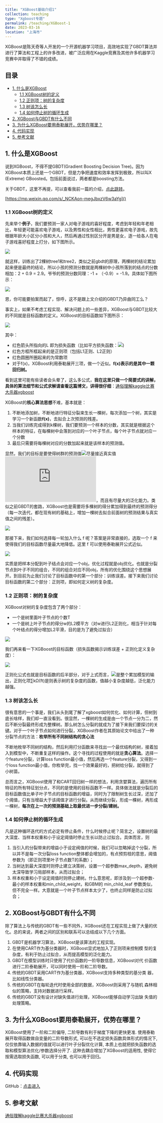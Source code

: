 ```yaml
---
title: "XGBoost基础介绍1"
collection: teaching
type: "Xgboost专题"
permalink: /teaching/XGBoost-1
date: 2023-03-16
location: "上海市"
---
```





XGBoost是陈天奇等人开发的一个开源机器学习项目，高效地实现了GBDT算法并进行了算法和工程上的许多改进，被广泛应用在Kaggle竞赛及其他许多机器学习竞赛中并取得了不错的成绩。


## 目录

- [1. 什么是XGBoost](https://github.com/NLP-LOVE/ML-NLP/tree/master/Machine%20Learning/3.3%20XGBoost#1-什么是xgboost)
  - [1.1 XGBoost树的定义](https://github.com/NLP-LOVE/ML-NLP/tree/master/Machine%20Learning/3.3%20XGBoost#11-xgboost树的定义)
  - [1.2 正则项：树的复杂度](https://github.com/NLP-LOVE/ML-NLP/tree/master/Machine%20Learning/3.3%20XGBoost#12-正则项树的复杂度)
  - [1.3 树该怎么长](https://github.com/NLP-LOVE/ML-NLP/tree/master/Machine%20Learning/3.3%20XGBoost#13-树该怎么长)
  - [1.4 如何停止树的循环生成](https://github.com/NLP-LOVE/ML-NLP/tree/master/Machine%20Learning/3.3%20XGBoost#14-如何停止树的循环生成)
- [2. XGBoost与GBDT有什么不同](https://github.com/NLP-LOVE/ML-NLP/tree/master/Machine%20Learning/3.3%20XGBoost#2-xgboost与gbdt有什么不同)
- [3. 为什么XGBoost要用泰勒展开，优势在哪里？](https://github.com/NLP-LOVE/ML-NLP/tree/master/Machine%20Learning/3.3%20XGBoost#3-为什么xgboost要用泰勒展开优势在哪里)
- [4. 代码实现](https://github.com/NLP-LOVE/ML-NLP/blob/master/Machine%20Learning/3.3%20XGBoost/3.3%20XGBoost.ipynb)
- [5. 参考文献](https://github.com/NLP-LOVE/ML-NLP/tree/master/Machine%20Learning/3.3%20XGBoost#5-参考文献)

## 1. 什么是XGBoost

说到XGBoost，不得不提GBDT(Gradient Boosting Decision Tree)。因为XGBoost本质上还是一个GBDT，但是力争把速度和效率发挥到极致，所以叫X (Extreme) GBoosted。包括前面说过，两者都是boosting方法。

关于GBDT，这里不再提，可以查看我前一篇的介绍，[点此跳转](https://github.com/NLP-LOVE/ML-NLP/blob/master/Machine%20Learning/3.2%20GBDT/3.2%20GBDT.md)。

[https://mp.weixin.qq.com/s/_NCKAon-megJbxzV6w3aYg]()

### 1.1 XGBoost树的定义

先来举个**例子**，我们要预测一家人对电子游戏的喜好程度，考虑到年轻和年老相比，年轻更可能喜欢电子游戏，以及男性和女性相比，男性更喜欢电子游戏，故先根据年龄大小区分小孩和大人，然后再通过性别区分开是男是女，逐一给各人在电子游戏喜好程度上打分，如下图所示。

![](https://julyedu-img.oss-cn-beijing.aliyuncs.com/quesbase64153438577232516800.png)

就这样，训练出了2棵树tree1和tree2，类似之前gbdt的原理，两棵树的结论累加起来便是最终的结论，所以小孩的预测分数就是两棵树中小孩所落到的结点的分数相加：2 + 0.9 = 2.9。爷爷的预测分数同理：-1 + （-0.9）= -1.9。具体如下图所示：

![](https://julyedu-img.oss-cn-beijing.aliyuncs.com/quesbase64153438578739198433.png)

恩，你可能要拍案而起了，惊呼，这不是跟上文介绍的GBDT乃异曲同工么？

事实上，如果不考虑工程实现、解决问题上的一些差异，XGBoost与GBDT比较大的不同就是目标函数的定义。XGBoost的目标函数如下图所示：

![](https://julyedu-img.oss-cn-beijing.aliyuncs.com/quesbase64153438580139159593.png)

其中：

- 红色箭头所指向的L 即为损失函数（比如平方损失函数：![](https://latex.codecogs.com/gif.latex?l(y_i,y^i)=(y_i-y^i)^2))
- 红色方框所框起来的是正则项（包括L1正则、L2正则）
- 红色圆圈所圈起来的为常数项
- 对于f(x)，XGBoost利用泰勒展开三项，做一个近似。**f(x)表示的是其中一颗回归树。**

看到这里可能有些读者会头晕了，这么多公式，**我在这里只做一个简要式的讲解，具体的算法细节和公式求解请查看这篇博文，讲得很仔细**：[通俗理解kaggle比赛大杀器xgboost](https://blog.csdn.net/v_JULY_v/article/details/81410574)

XGBoost的**核心算法思想**不难，基本就是：

1. 不断地添加树，不断地进行特征分裂来生长一棵树，每次添加一个树，其实是学习一个新函数**f(x)**，去拟合上次预测的残差。
2. 当我们训练完成得到k棵树，我们要预测一个样本的分数，其实就是根据这个样本的特征，在每棵树中会落到对应的一个叶子节点，每个叶子节点就对应一个分数
3. 最后只需要将每棵树对应的分数加起来就是该样本的预测值。

显然，我们的目标是要使得树群的预测值![](https://latex.codecogs.com/gif.latex?y_i^{'})尽量接近真实值![](https://latex.codecogs.com/gif.latex?y_i)，而且有尽量大的泛化能力。类似之前GBDT的套路，XGBoost也是需要将多棵树的得分累加得到最终的预测得分（每一次迭代，都在现有树的基础上，增加一棵树去拟合前面树的预测结果与真实值之间的残差）。

![](https://julyedu-img.oss-cn-beijing.aliyuncs.com/quesbase64153438657261833493.png)

那接下来，我们如何选择每一轮加入什么 f 呢？答案是非常直接的，选取一个 f 来使得我们的目标函数尽量最大地降低。这里 f 可以使用泰勒展开公式近似。

![](https://julyedu-img.oss-cn-beijing.aliyuncs.com/quesbase6415343865867530120.png)

实质是把样本分配到叶子结点会对应一个obj，优化过程就是obj优化。也就是分裂节点到叶子不同的组合，不同的组合对应不同obj，所有的优化围绕这个思想展开。到目前为止我们讨论了目标函数中的第一个部分：训练误差。接下来我们讨论目标函数的第二个部分：正则项，即如何定义树的复杂度。

### 1.2 正则项：树的复杂度

XGBoost对树的复杂度包含了两个部分：

- 一个是树里面叶子节点的个数T
- 一个是树上叶子节点的得分w的L2模平方（对w进行L2正则化，相当于针对每个叶结点的得分增加L2平滑，目的是为了避免过拟合）

![](https://julyedu-img.oss-cn-beijing.aliyuncs.com/quesbase64153438674199471483.png)

我们再来看一下XGBoost的目标函数（损失函数揭示训练误差 + 正则化定义复杂度）：

![](https://latex.codecogs.com/gif.latex?L(\phi)=\sum_{i}l(y_i^{'}-y_i)+\sum_k\Omega(f_t))

正则化公式也就是目标函数的后半部分，对于上式而言，![](https://latex.codecogs.com/gif.latex?y_i^{'})是整个累加模型的输出，正则化项∑kΩ(ft)是则表示树的复杂度的函数，值越小复杂度越低，泛化能力越强。

### 1.3 树该怎么长

很有意思的一个事是，我们从头到尾了解了xgboost如何优化、如何计算，但树到底长啥样，我们却一直没看到。很显然，一棵树的生成是由一个节点一分为二，然后不断分裂最终形成为整棵树。那么树怎么分裂的就成为了接下来我们要探讨的关键。对于一个叶子节点如何进行分裂，XGBoost作者在其原始论文中给出了一种分裂节点的方法：**枚举所有不同树结构的贪心法**

不断地枚举不同树的结构，然后利用打分函数来寻找出一个最优结构的树，接着加入到模型中，不断重复这样的操作。这个寻找的过程使用的就是**贪心算法**。选择一个feature分裂，计算loss function最小值，然后再选一个feature分裂，又得到一个loss function最小值，你枚举完，找一个效果最好的，把树给分裂，就得到了小树苗。

总而言之，XGBoost使用了和CART回归树一样的想法，利用贪婪算法，遍历所有特征的所有特征划分点，不同的是使用的目标函数不一样。具体做法就是分裂后的目标函数值比单子叶子节点的目标函数的增益，同时为了限制树生长过深，还加了个阈值，只有当增益大于该阈值才进行分裂。从而继续分裂，形成一棵树，再形成一棵树，**每次在上一次的预测基础上取最优进一步分裂/建树。**

### 1.4 如何停止树的循环生成

凡是这种循环迭代的方式必定有停止条件，什么时候停止呢？简言之，设置树的最大深度、当样本权重和小于设定阈值时停止生长以防止过拟合。具体而言，则

1. 当引入的分裂带来的增益小于设定阀值的时候，我们可以忽略掉这个分裂，所以并不是每一次分裂loss function整体都会增加的，有点预剪枝的意思，阈值参数为（即正则项里叶子节点数T的系数）；
2. 当树达到最大深度时则停止建立决策树，设置一个超参数max_depth，避免树太深导致学习局部样本，从而过拟合；
3. 样本权重和小于设定阈值时则停止建树。什么意思呢，即涉及到一个超参数-最小的样本权重和min_child_weight，和GBM的 min_child_leaf 参数类似，但不完全一样。大意就是一个叶子节点样本太少了，也终止同样是防止过拟合；

## 2. XGBoost与GBDT有什么不同

除了算法上与传统的GBDT有一些不同外，XGBoost还在工程实现上做了大量的优化。总的来说，两者之间的区别和联系可以总结成以下几个方面。

1. GBDT是机器学习算法，XGBoost是该算法的工程实现。
2. 在使用CART作为基分类器时，XGBoost显式地加入了正则项来控制模 型的复杂度，有利于防止过拟合，从而提高模型的泛化能力。
3. GBDT在模型训练时只使用了代价函数的一阶导数信息，XGBoost对代 价函数进行二阶泰勒展开，可以同时使用一阶和二阶导数。
4. 传统的GBDT采用CART作为基分类器，XGBoost支持多种类型的基分类 器，比如线性分类器。
5. 传统的GBDT在每轮迭代时使用全部的数据，XGBoost则采用了与随机 森林相似的策略，支持对数据进行采样。
6. 传统的GBDT没有设计对缺失值进行处理，XGBoost能够自动学习出缺 失值的处理策略。

## 3. 为什么XGBoost要用泰勒展开，优势在哪里？

XGBoost使用了一阶和二阶偏导, 二阶导数有利于梯度下降的更快更准. 使用泰勒展开取得函数做自变量的二阶导数形式, 可以在不选定损失函数具体形式的情况下, 仅仅依靠输入数据的值就可以进行叶子分裂优化计算, 本质上也就把损失函数的选取和模型算法优化/参数选择分开了. 这种去耦合增加了XGBoost的适用性, 使得它按需选取损失函数, 可以用于分类, 也可以用于回归。

## 4. 代码实现

GitHub：[点击进入](https://github.com/NLP-LOVE/ML-NLP/blob/master/Machine%20Learning/3.3%20XGBoost/3.3%20XGBoost.ipynb)

## 5. 参考文献

[通俗理解kaggle比赛大杀器xgboost](https://blog.csdn.net/v_JULY_v/article/details/81410574)
